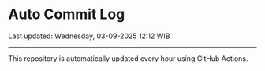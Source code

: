 # Auto Commit Log

Last updated: Wednesday, 03-09-2025 12:12 WIB

---

This repository is automatically updated every hour using GitHub Actions.
